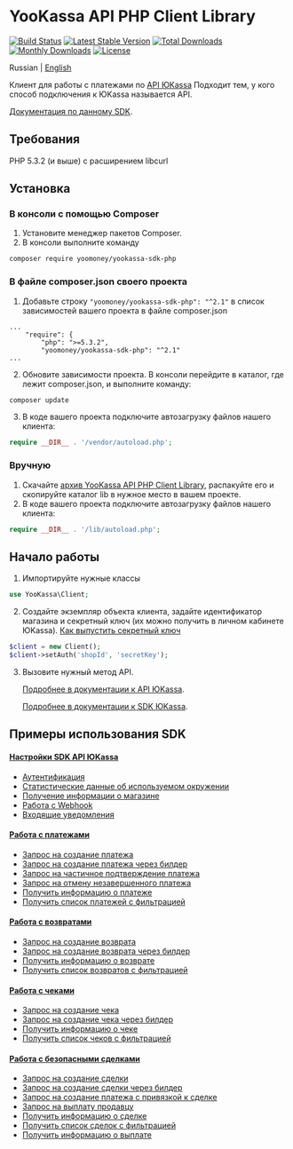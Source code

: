 # YooKassa API PHP Client Library

[![Build Status](https://travis-ci.org/yoomoney/yookassa-sdk-php.svg?branch=master)](https://travis-ci.org/yoomoney/yookassa-sdk-php)
[![Latest Stable Version](https://poser.pugx.org/yoomoney/yookassa-sdk-php/v/stable)](https://packagist.org/packages/yoomoney/yookassa-sdk-php)
[![Total Downloads](https://poser.pugx.org/yoomoney/yookassa-sdk-php/downloads)](https://packagist.org/packages/yoomoney/yookassa-sdk-php)
[![Monthly Downloads](https://poser.pugx.org/yoomoney/yookassa-sdk-php/d/monthly)](https://packagist.org/packages/yoomoney/yookassa-sdk-php)
[![License](https://poser.pugx.org/yoomoney/yookassa-sdk-php/license)](https://packagist.org/packages/yoomoney/yookassa-sdk-php)

Russian | [English](README.en.md)

Клиент для работы с платежами по [API ЮKassa](https://yookassa.ru/developers/api)
Подходит тем, у кого способ подключения к ЮKassa называется API.

[Документация по данному SDK](docs/readme.md).

## Требования
PHP 5.3.2 (и выше) с расширением libcurl

## Установка
### В консоли с помощью Composer

1. Установите менеджер пакетов Composer.
2. В консоли выполните команду
```bash
composer require yoomoney/yookassa-sdk-php
```

### В файле composer.json своего проекта
1. Добавьте строку `"yoomoney/yookassa-sdk-php": "^2.1"` в список зависимостей вашего проекта в файле composer.json
```
...
    "require": {
        "php": ">=5.3.2",
        "yoomoney/yookassa-sdk-php": "^2.1"
...
```
2. Обновите зависимости проекта. В консоли перейдите в каталог, где лежит composer.json, и выполните команду:
```bash
composer update
```
3. В коде вашего проекта подключите автозагрузку файлов нашего клиента:
```php
require __DIR__ . '/vendor/autoload.php';
```

### Вручную

1. Скачайте [архив YooKassa API PHP Client Library](https://github.com/yoomoney/yookassa-sdk-php/archive/master.zip), распакуйте его и скопируйте каталог lib в нужное место в вашем проекте.
2. В коде вашего проекта подключите автозагрузку файлов нашего клиента:
```php
require __DIR__ . '/lib/autoload.php'; 
```

## Начало работы

1. Импортируйте нужные классы
```php
use YooKassa\Client;
```
2. Создайте экземпляр объекта клиента, задайте идентификатор магазина и секретный ключ (их можно получить в личном кабинете ЮKassa). [Как выпустить секретный ключ](https://yookassa.ru/docs/support/merchant/payments/implement/keys)
```php
$client = new Client();
$client->setAuth('shopId', 'secretKey');
```
3. Вызовите нужный метод API. 
   
   [Подробнее в документации к API ЮKassa](https://yookassa.ru/developers/api#create_payment).
   
   [Подробнее в документации к SDK ЮKassa](docs/readme.md).

## Примеры использования SDK

#### [Настройки SDK API ЮKassa](docs/examples/01-configuration.md)
* [Аутентификация](docs/examples/01-configuration.md#Аутентификация)
* [Статистические данные об используемом окружении](docs/examples/01-configuration.md#Статистические-данные-об-используемом-окружении)
* [Получение информации о магазине](docs/examples/01-configuration.md#Получение-информации-о-магазине)
* [Работа с Webhook](docs/examples/01-configuration.md#Работа-с-Webhook)
* [Входящие уведомления](docs/examples/01-configuration.md#Входящие-уведомления)

#### [Работа с платежами](docs/examples/02-payments.md)
* [Запрос на создание платежа](docs/examples/02-payments.md#Запрос-на-создание-платежа)
* [Запрос на создание платежа через билдер](docs/examples/02-payments.md#Запрос-на-создание-платежа-через-билдер)
* [Запрос на частичное подтверждение платежа](docs/examples/02-payments.md#Запрос-на-частичное-подтверждение-платежа)
* [Запрос на отмену незавершенного платежа](docs/examples/02-payments.md#Запрос-на-отмену-незавершенного-платежа)
* [Получить информацию о платеже](docs/examples/02-payments.md#Получить-информацию-о-платеже)
* [Получить список платежей с фильтрацией](docs/examples/02-payments.md#Получить-список-платежей-с-фильтрацией)

#### [Работа с возвратами](docs/examples/03-refunds.md)
* [Запрос на создание возврата](docs/examples/03-refunds.md#Запрос-на-создание-возврата)
* [Запрос на создание возврата через билдер](docs/examples/03-refunds.md#Запрос-на-создание-возврата-через-билдер)
* [Получить информацию о возврате](docs/examples/03-refunds.md#Получить-информацию-о-возврате)
* [Получить список возвратов с фильтрацией](docs/examples/03-refunds.md#Получить-список-возвратов-с-фильтрацией)

#### [Работа с чеками](docs/examples/04-receipts.md)
* [Запрос на создание чека](docs/examples/04-receipts.md#Запрос-на-создание-чека)
* [Запрос на создание чека через билдер](docs/examples/04-receipts.md#Запрос-на-создание-чека-через-билдер)
* [Получить информацию о чеке](docs/examples/04-receipts.md#Получить-информацию-о-чеке)
* [Получить список чеков с фильтрацией](docs/examples/04-receipts.md#Получить-список-чеков-с-фильтрацией)

#### [Работа с безопасными сделками](docs/examples/05-deals.md)
* [Запрос на создание сделки](docs/examples/05-deals.md#Запрос-на-создание-сделки)
* [Запрос на создание сделки через билдер](docs/examples/05-deals.md#Запрос-на-создание-сделки-через-билдер)
* [Запрос на создание платежа с привязкой к сделке](docs/examples/05-deals.md#Запрос-на-создание-платежа-с-привязкой-к-сделке)
* [Запрос на выплату продавцу](docs/examples/05-deals.md#Запрос-на-выплату-продавцу)
* [Получить информацию о сделке](docs/examples/05-deals.md#Получить-информацию-о-сделке)
* [Получить список сделок с фильтрацией](docs/examples/05-deals.md#Получить-список-сделок-с-фильтрацией)
* [Получить информацию о выплате](docs/examples/05-deals.md#Получить-информацию-о-выплате)

